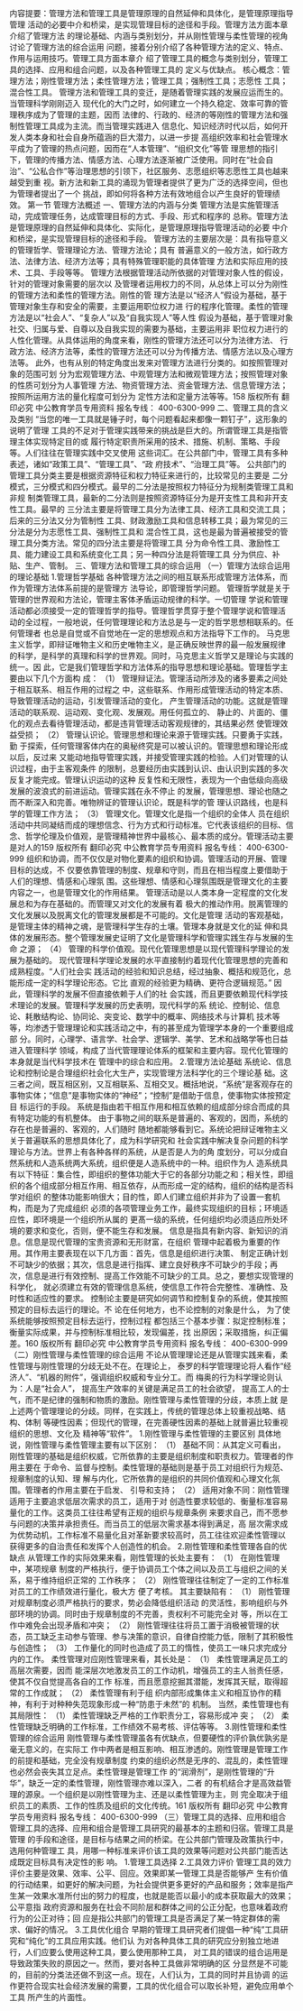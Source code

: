 内容提要：管理方法和管理工具是管理原理的自然延伸和具体化，是管理原理指导管理
活动的必要中介和桥梁，是实现管理目标的途径和手段。管理方法方面本章介绍了管理方法
的理论基础、内涵与类别划分，并从刚性管理与柔性管理的视角讨论了管理方法的综合运用
问题，接着分别介绍了各种管理方法的定义、特点、作用与运用技巧。管理工具方面本章介
绍了管理工具的概念与类别划分，管理工具的选择、应用和组合问题，以及各种管理工具的
定义与优缺点。
核心概念：管理方法；刚性管理方法；柔性管理方法；管理工具；强制性工具；志愿性
工具；混合性工具。
管理方法和管理工具的变迁，是随着管理实践的发展应运而生的。当管理科学刚刚迈入
现代化的大门之时，如何建立一个持久稳定、效率可靠的管理秩序成为了管理的主题，因而
法律的、行政的、经济的等刚性的管理方法和强制性管理工具成为主流。而当管理实践进入
信息化、知识经济时代以后，如何开发人类本身和社会自身所蕴涵的巨大潜力，以进一步提
高组织效率和社会管理水平成为了管理的热点问题，因而在“人本管理”、“组织文化”等管
理思想的指引下，管理的传播方法、情感方法、心理方法逐渐被广泛使用。同时在“社会自
治”、“公私合作”等治理思想的引领下，社区服务、志愿组织等志愿性工具也越来越受到重
视。新方法和新工具的涌现为管理者提供了更为广泛的选择空间，但也为管理者提出了一个
挑战，即如何将各种方法有效地组合以产生良好的管理绩效。
第一节 管理方法概述
一、管理方法的内涵与分类
管理方法是实施管理活动，完成管理任务，达成管理目标的方式、手段、形式和程序的
总称。管理方法是管理原理的自然延伸和具体化、实际化，是管理原理指导管理活动的必要
中介和桥梁，是实现管理目标的途径和手段。
管理方法的主要层次是：具有指导意义的管理哲学、管理理论方法、管理方法论；具有
普遍意义的一般方法，如行政方法、法律方法、经济方法等；具有特殊管理职能的具体管理
方法和实际应用的技术、工具、手段等等。
管理方法根据管理活动所依据的对管理对象人性的假设，针对的管理对象需要的层次以
及管理者运用权力的不同，从总体上可以分为刚性的管理方法和柔性的管理方法。刚性的管
理方法是以“经济人”假设为基础，基于管理对象生存和安全的需要，主要运用职位权力进
行的程序化管理。柔性的管理方法是以“社会人”、“复杂人”以及“自我实现人”等人性
假设为基础，基于管理对象社交、归属与爱、自尊以及自我实现的需要为基础，主要运用非
职位权力进行的人性化管理。从具体运用的角度来看，刚性的管理方法还可以分为法律方法、
行政方法、经济方法等，柔性的管理方法还可以分为传播方法、情感方法以及心理方法等。
此外，也有从别的特定角度出发来对管理方法进行分类的。如按照管理对象的范围可划
分为宏观管理方法、中观管理方法和微观管理方法；按照管理对象的性质可划分为人事管理
方法、物资管理方法、资金管理方法、信息管理方法；按照所运用方法的量化程度可划分为
定性方法和定量方法等等。158
版权所有 翻印必究
中公教育学员专用资料 报名专线： 400-6300-999
二、管理工具的含义及类别
“当您的唯一工具就是锤子时，每个问题看起来都像一颗钉子”，这形象的说明了管理
工具的不足对于管理实践带来的挑战是巨大的。所谓管理工具是指管理主体实现特定目的或
履行特定职责所采用的技术、措施、机制、策略、手段等。人们往往在管理实践中交叉使用
这些词汇。在公共部门中，管理工具有多种表述，诸如“政策工具”、“管理工具”、“政
府技术”、“治理工具”等。
公共部门的管理工具分类主要是根据资源特征和权力特征来进行的，比较常见的主要是
二分模式，三分模式和四分模式。最早的二分法是按照权力特征分为规制类管理工具和非规
制类管理工具，最新的二分法则是按照资源特征分为是开支性工具和非开支性工具。最早的
三分法主要是将管理工具分为法律工具、经济工具和交流工具；后来的三分法又分为管制性
工具、财政激励工具和信息转移工具；最为常见的三分法是分为志愿性工具、强制性工具和
混合性工具，这也是最为普遍被接受的管理工具分类方法。常见的四分法主要是将管理工具
分为命令性工具、激励性工具、能力建设工具和系统变化工具；另一种四分法是将管理工具
分为供应、补贴、生产、管制。
三、管理方法和管理工具的综合运用
（一）管理方法综合运用的理论基础
1.管理哲学基础
各种管理方法之间的相互联系形成管理方法体系，而作为管理方法体系前提的是管理方
法导论，即管理哲学问题。
管理哲学就是关于管理的世界观和方法论，管理主客体矛盾运动规律的科学。一切管理
学说和管理活动都必须接受一定的管理哲学的指导。管理哲学贯穿于整个管理学说和管理活
动的全过程，一般地说，任何管理理论和方法总是与一定的哲学思想相联系的。任何管理者
也总是自觉或不自觉地在一定的思想观点和方法指导下工作的。
马克思主义哲学，即辩证唯物主义和历史唯物主义，是正确反映世界的最一般发展规律
的科学，是科学的真理和科学的世界观。同时，马克思主义哲学又是理论与实践的统一。因
此，它是我们管理哲学和方法体系的指导思想和理论基础。管理哲学主要由以下几个方面构
成：
（1） 管理辩证法。管理活动所涉及的诸多要素之间处于相互联系、相互作用的过程之
中，这些联系、作用形成管理活动的特定本质、导致管理活动的运动，引发管理活动的变化，
产生管理活动的功能。这就是管理活动的联系观、运动观、变化观、发展观。用任何孤立的、
静止的、片面的、僵化的观点去看待管理活动，都是违背管理活动客观规律的，其结果必然
使管理效益受损； （2） 管理认识论。管理思想和理论来源于管理实践。只要勇于实践，勤
于探索，任何管理客体内在的奥秘终究是可以被认识的。管理思想和理论形成以后，反过来
又能动地指导管理实践，并接受管理实践的检验。人们对管理的认识过程，由于主客观条件
的限制，总要经历由实践到认识、由认识到实践的多次反复才能完成。管理认识运动的这种
反复性和无限性，表现为一个由低级向高级发展的波浪式的前进运动。管理实践在永不停止
的发展，管理思想、理论也随之而不断深入和完善。唯物辨证的管理认识论，既是科学的管
理认识路线，也是科学的管理工作方法； （3） 管理文化。管理文化是指一个组织的全体人
员在组织活动中共同凝结而成的理想信念、行为方式和行动标准。它代表该组织的目标、信
念、哲学伦理及价值观，是管理精神世界中最核心、最本质的成分。管理活动主要是对人的159
版权所有 翻印必究
中公教育学员专用资料 报名专线： 400-6300-999
组织和协调，而不仅仅是对物化要素的组织和协调。管理活动的开展、管理目标的达成，不
仅要依靠管理的制度、规章和守则，而且在相当程度上要借助于人们的理想、情感和心理氛
围。这些理想、情感和心理氛围既是管理文化的主要内容之一，也是管理文化的作用结果。
管理活动是以人类本身一定程度的文化发展总和为存在基础的。而管理又对文化的发展有着
极大的推动作用。脱离管理的文化发展以及脱离文化的管理发展都是不可能的。文化是管理
活动的客观基础，是管理主体的精神之魂，是管理科学生存的土壤。管理本身就是文化的延
伸和具体的发展形态。整个管理发展史证明了文化是管理科学和管理实践生存与发展的生命
之源； （4） 管理的科学价值观。现代化管理思想是以现代管理科学理论的发展为基础的。
现代管理科学理论发展的水平直接制约着现代化管理思想的完善和成熟程度。“人们社会实
践活动的经验和知识总结，经过抽象、概括和规范化，总能形成一定的科学理论形态。它比
直观的经验更为精确、更符合逻辑规范。” 因此，管理科学的发展不但直接依赖于人们的社
会实践，而且更要依赖现代科学技术理论的发展。管理科学发展的历史表明，现代科学的系
统论、控制论、信息论、耗散结构论、协同论、突变论、数学中的概率、网络技术与计算机
技术等等，均渗透于管理理论和实践活动之中，有的甚至成为管理学本身的一个重要组成部
分。同时，心理学、语言学、社会学、逻辑学、美学、艺术和战略学等也日益进入管理科学
领域，构成了当代管理理论体系的框架和主要内容。现代化管理的本身就是当代科学技术在
管理中的综合和应用。
2.管理方法论基础
系统论、信息论和控制论是合理组织社会化大生产，实现管理方法科学化的三个理论基
础。这三者之间，既互相区别，又互相联系、互相交叉。概括地说，“系统”是客观存在的
事物实体；“信息”是事物实体的“神经”；“控制”是借助于信息，使事物实体按预定目
标运行的手段。
系统是指由若干相互作用和相互依赖的组成部分综合而成的具有特定功能的有机整体。
由于事物之间的联系是普遍的、客观的，因而，系统的存在也是普遍的、客观的，人们随时
随地都能够看到它。系统论把辩证唯物主义关于普遍联系的思想具体化了，成为科学研究和
社会实践中解决复杂问题的科学理论与方法。世界上有各种各样的系统，从是否是人为的角
度划分，可以分成自然系统和人造系统两大系统，组织便是人造系统中的一种。组织作为人
造系统具有以下特征：集合性，即组织的整体功能大于它的各部分功能之和；相关性，即组
织的各个组成部分相互作用、相互依存，从而形成一定的结构，组织的结构是否科学对组织
的整体功能影响很大；目的性，即人们建立组织并非为了设置一套机构，而是为了完成组织
必须的各项管理业务工作，最终实现组织的目标；环境适应性，即环境是一个组织所从属的
更髙一级的系统，任何组织均必须适应所处环境的要求和变化，否则，便不能生存和发展。
信息是指具有新内容、新知识的消息。信息是现代管理的宝贵资源和无形财富，在组织
管理中起着极为重要的作用。其作用主要表现在以下几方面：首先，信息是组织进行决策、
制定正确计划不可缺少的依据；其次，信息是进行指挥、建立良好秩序不可缺少的手段；再
次，信息是进行有效控制、提高工作效能不可缺少的工具。总之，要想实现管理的科学化，
就必须建立有效的管理信息系统，使信息工作符合完整性、准确性、及时性和适应性的要求。
控制论主要是研究如何调节和控制复杂的系统，使其按照预定的目标去运行的理论。不
论在任何地方，也不论控制的对象是什么， 为了使系统能够按照预定目标去运行，控制过程
都包括三个基本步骤：拟定控制标准；衡量实际成果，并与控制标准相比较，发现偏差，找
出原因；采取措施，纠正偏差。160
版权所有 翻印必究
中公教育学员专用资料 报名专线： 400-6300-999
（二）刚性管理与柔性管理的综合运用
不论从管理理论还是从管理实践来看，柔性管理与刚性管理的分歧无处不在。在理论上，
泰罗的科学管理理论将人看作“经济人”、“机器的附件”，强调组织权威和专业分工。而
梅奥的行为科学理论则认为：人是“社会人”， 提高生产效率的关键是满足员工的社会欲望，
提高工人的士气，而不是纪律的强制和物质的激励。刚性管理与柔性管理的分歧，本质上就
是上述两个管理理论的分歧。同样，在实践上，传统的管理总体上较重视战略、结构、体制
等硬性因素；但现代的管理，在完善硬性因素的基础上就普遍比较重视组织的思想、文化及
精神等“软件”。
1.刚性管理与柔性管理的主要区别
具体地说，刚性管理与柔性管理主要有以下区别： （1） 基础不同：从其定义可看出，
刚性管理的基础是组织权威，它所依靠的主要是组织制度和职责权力。管理者的作用主要在
于命令、监督与控制。柔性管理的基础则是基于员工对组织行为规范、规章制度的认知、理
解与内化，它所依靠的是组织的共同价值观和心理文化氛围。管理者的作用主要在于启发、
引导和支持； （2） 适用对象不同：刚性管理适用于主要追求低层次需求的员工，适用于对
创造性要求较低的、衡量标准容易量化的工作。这类员工往往希望有正规的组织与规章条例
来要求自己，而不愿参与问题的决策并承担责任。而当员工的低层次需求基本得到满足，高
层次需求成为优势动机，工作标准不易量化且对革新要求较高时，员工往往欢迎柔性管理以
获得更多的自治责任和发挥个人创造性的机会。
2.刚性管理和柔性管理各自的优缺点
从管理工作的实际效果来看，刚性管理的长处主要有： （1） 在刚性管理中，某项规章
制度的严格执行，便于协调员工个体之间以及员工与组织之间的关系，易于维持组织正常的
工作秩序； （2） 刚性管理往往制定了一定的工作标准对员工的工作绩效进行量化，极大方
便了考核。
其主要缺陷有： （1） 刚性管理对规章制度必须严格执行的要求，势必会降低组织活动
的灵活性，影响组织与外部环境的协调。同时由于规章制度的不完善，责权利不可能完全对
等，所以在工作中难免会出现矛盾和冲突； （2） 刚性管理往往将员工置于消极被管理的状
态，员工缺乏主动参与管理、参与决策的意识，自律自控能力低，限制了其积极性与创造性；
（3） 工作量化的同时也造成了员工的惰性，使员工一味只求完成分内的工作。
柔性管理对应刚性管理来看，其长处是： （1） 柔性管理满足员工的高层次需要，因而
能深层次地激发员工的工作动机，增强员工的主人翁责任感，使其不仅自觉提高各自的工作
标准，而且愿意挖掘其潜能，发挥其天赋，取得超常的工作成就； （2） 柔性管理有利于组
织内部形成集体主义和相互协作的精神，有利于对种种失范现象形成一种“防患于未然”的
机制。
当然，柔性管理也有其局限性： （1） 柔性管理缺乏严格的工作职责分工，容易形成冲
突； （2） 柔性管理缺乏明确的工作标准，工作绩效不易考核、评估等等。
3.刚性管理和柔性管理的综合运用
刚性管理与柔性管理虽各有优缺点，但要硬性的评价孰优孰劣是毫无意义的，在实际工
作中两者是相互影响、相互渗透的。刚性管理是管理工作的前提和基础，完全没有规章制度
约束的组织必然是无序的、混乱的，柔性管理也必然会丧失其立足点。柔性管理是管理工作
的“润滑剂”，是刚性管理的“升华”，缺乏一定的柔性管理，刚性管理亦难以深入，二者
的有机结合才是高效益管理的源泉。一个组织是以刚性管理为主、还是以柔性管理为主，则
完全取决于组织员工的素质、工作的性质及组织的文化传统。161
版权所有 翻印必究
中公教育学员专用资料 报名专线： 400-6300-999
（三）管理工具的选择、应用和组合
管理工具的选择、应用和组合是管理工具研究的最基本的主题和归宿。管理工具是管理
的手段和途径，是目标与结果之间的桥梁。在公共部门管理及政策执行中，选用何种管理工
具，用哪一种标准来评价该工具的效果等问题对公共部门能否达成既定目标具有决定性的影
响。
1.管理工具选择
2.工具效力评价
管理工具的效力评价主要是效果、效率、公平、回应。效果即某一管理工具是否能够产
生有价值的行动结果，如更好的解决问题，为社会提供更多更好的产品和服务；效率是指产
生某一效果水准所付出的努力的程度，也就是能否以最小的成本获取最大的效果；公平意指
政府资源和服务在社会不同阶层和群体之间的公正分配，也意味着政府行为的公正对待；回
应是指公共部门的管理工具是否满足了某一特定群体的需求、偏好的情况。
3.工具优化组合
早期的管理工具研究者们提倡一种“纯”工具研究和“纯化”的工具应用实践。他们认
为对各种具体工具的研究应分别独立地进行，人们应要么使用这种工具，要么使用那种工具，
对工具的错误的组合运用是导致政策失败的原因之一。然而，要对各种工具做非常明确的区
分显然是不可能的，目前的分类法还做不到这一点。现在，人们认为，工具的同时并且协调
的运作更符合现实社会经济发展的需要，工具的优化组合可以取长补短，避免应用单个工具
所产生的片面性。